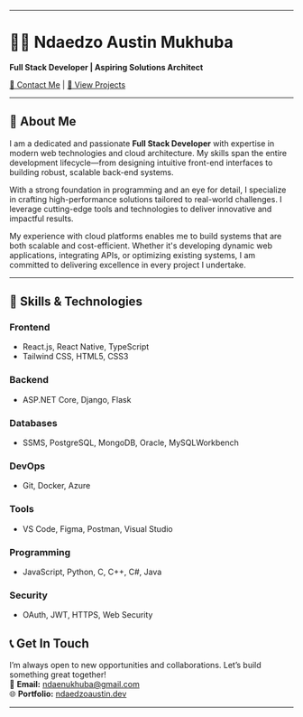 
---

# 👨‍💻 Ndaedzo Austin Mukhuba  
**Full Stack Developer | Aspiring Solutions Architect**  

[📧 Contact Me](mailto:ndaenukhuba@gmail.com) | [💼 View Projects](#my-projects)

---

## 👋 About Me  
I am a dedicated and passionate **Full Stack Developer** with expertise in modern web technologies and cloud architecture. My skills span the entire development lifecycle—from designing intuitive front-end interfaces to building robust, scalable back-end systems.  

With a strong foundation in programming and an eye for detail, I specialize in crafting high-performance solutions tailored to real-world challenges. I leverage cutting-edge tools and technologies to deliver innovative and impactful results.  

My experience with cloud platforms enables me to build systems that are both scalable and cost-efficient. Whether it's developing dynamic web applications, integrating APIs, or optimizing existing systems, I am committed to delivering excellence in every project I undertake.

---

## 🚀 Skills & Technologies  

### **Frontend**  
- React.js, React Native, TypeScript  
- Tailwind CSS, HTML5, CSS3  

### **Backend**  
- ASP.NET Core, Django, Flask  

### **Databases**  
- SSMS, PostgreSQL, MongoDB, Oracle, MySQLWorkbench  

### **DevOps**  
- Git, Docker, Azure  

### **Tools**  
- VS Code, Figma, Postman, Visual Studio  

### **Programming**  
- JavaScript, Python, C, C++, C#, Java  

### **Security**  
- OAuth, JWT, HTTPS, Web Security  

## 📞 Get In Touch  
I’m always open to new opportunities and collaborations. Let’s build something great together!  
📧 **Email:** [ndaenukhuba@gmail.com](mailto:ndaenukhuba@gmail.com)  
🌐 **Portfolio:** [ndaedzoaustin.dev]([https://ndaedzoaustin.dev](https://ndaedxo.github.io/Portfolio-Website/))  

---
